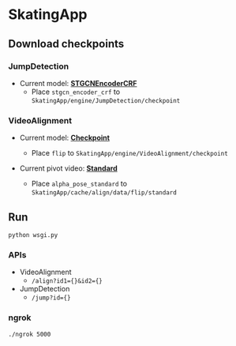 # SkatingApp
## Download checkpoints
### JumpDetection
* Current model: **[STGCNEncoderCRF](https://drive.google.com/drive/folders/1p0xlACx-v8-FU2lI7BEnOnuXnfRpD6F2?usp=share_link)**
    * Place `stgcn_encoder_crf` to `SkatingApp/engine/JumpDetection/checkpoint`

### VideoAlignment
* Current model: **[Checkpoint](https://drive.google.com/drive/folders/1-7-jx8yndf4aEDo7_X1aA7bc9MeYHI5l?usp=share_link)**
    * Place `flip` to `SkatingApp/engine/VideoAlignment/checkpoint`

* Current pivot video: **[Standard](https://drive.google.com/drive/folders/1-KvCidNhVKVLOk_ZP0pxohBk-kkWDNLN?usp=share_link)**
    * Place `alpha_pose_standard` to `SkatingApp/cache/align/data/flip/standard`

## Run
```
python wsgi.py
```
### APIs
* VideoAlignment
    * `/align?id1={}&id2={}`
* JumpDetection
    * `/jump?id={}`
### ngrok
```
./ngrok 5000
```